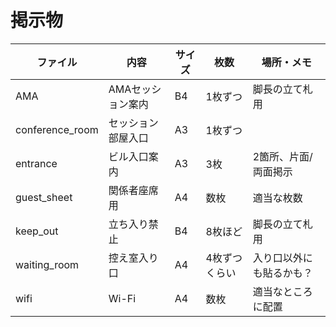 # 掲示物

| ファイル | 内容 | サイズ | 枚数 | 場所・メモ |
|---|---|---|---|---|
| AMA | AMAセッション案内 | B4 | 1枚ずつ | 脚長の立て札用 |
| conference_room | セッション部屋入口 | A3 | 1枚ずつ |  |
| entrance | ビル入口案内 | A3 | 3枚 | 2箇所、片面/両面掲示 |
| guest_sheet | 関係者座席用 | A4 | 数枚 | 適当な枚数 |
| keep_out | 立ち入り禁止 | B4 | 8枚ほど | 脚長の立て札用 |
| waiting_room | 控え室入り口 | A4 | 4枚ずつくらい | 入り口以外にも貼るかも？ |
| wifi | Wi-Fi | A4 | 数枚 | 適当なところに配置 |
